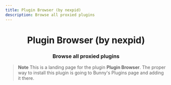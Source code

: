 ```yaml
---
title: Plugin Browser (by nexpid)
description: Browse all proxied plugins
---
```


<!--
    * This file was autogenerated, do not modify it directly
    * https://github.com/nexpid/BunnyPlugins/tree/dev/scripts/build/modules/workers/plugins.ts
-->

<div align="center">
<h1>Plugin Browser (by nexpid)</h1>
<h3>Browse all proxied plugins</h3>
</div>

> **Note**
> This is a landing page for the plugin **Plugin Browser**. The proper way to install this plugin is going to Bunny's Plugins page and adding it there.
